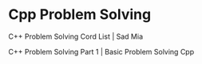 # Cpp Problem Solving
C++ Problem Solving Cord List | Sad Mia

C++ Problem Solving Part 1 | Basic Problem Solving Cpp

